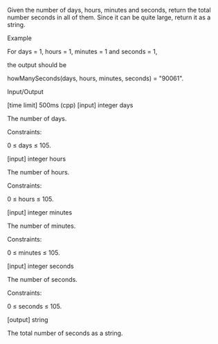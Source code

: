 Given the number of days, hours, minutes and seconds, return the total number seconds in all of them. Since it can be quite large, return it as a string.

Example

For days = 1, hours = 1, minutes = 1 and seconds = 1,

the output should be

howManySeconds(days, hours, minutes, seconds) = "90061".

Input/Output

[time limit] 500ms (cpp)
[input] integer days

The number of days.

Constraints:

0 ≤ days ≤ 105.

[input] integer hours

The number of hours.

Constraints:

0 ≤ hours ≤ 105.

[input] integer minutes

The number of minutes.

Constraints:

0 ≤ minutes ≤ 105.

[input] integer seconds

The number of seconds.

Constraints:

0 ≤ seconds ≤ 105.

[output] string

The total number of seconds as a string.
